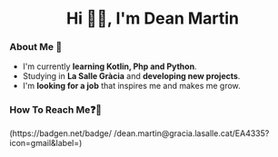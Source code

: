 <h1 align="center">Hi 👋🏻, I'm Dean Martin</h1>

<h3>About Me 🤔</h3>

- I'm currently **learning Kotlin, Php and Python**.
- Studying in **La Salle Gràcia** and **developing new projects**.
- I'm **looking for a job** that inspires me and makes me grow.

<h3>How To Reach Me❓📩</h3>
(https://badgen.net/badge/ /dean.martin@gracia.lasalle.cat/EA4335?icon=gmail&label=)
